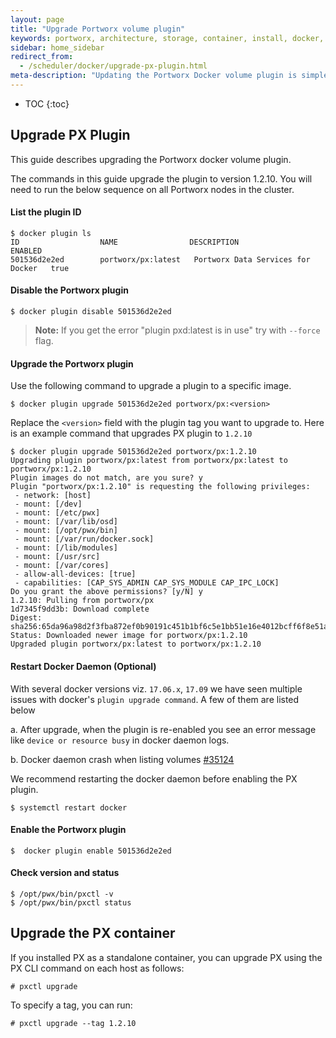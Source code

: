 ```yaml
---
layout: page
title: "Upgrade Portworx volume plugin"
keywords: portworx, architecture, storage, container, install, docker, upgrade, plugin
sidebar: home_sidebar
redirect_from:
  - /scheduler/docker/upgrade-px-plugin.html
meta-description: "Updating the Portworx Docker volume plugin is simple. Follow this guide to find out how."
---
```


* TOC
{:toc}

## Upgrade PX Plugin
This guide describes upgrading the Portworx docker volume plugin.

The commands in this guide upgrade the plugin to version 1.2.10. You will need to run the below sequence on all Portworx nodes in the cluster.

####  List the plugin ID

```
$ docker plugin ls
ID                  NAME                DESCRIPTION                         ENABLED
501536d2e2ed        portworx/px:latest   Portworx Data Services for Docker   true
```

#### Disable the Portworx plugin

```
$ docker plugin disable 501536d2e2ed
```
>**Note:** If you get the error "plugin pxd:latest is in use" try with `--force` flag.

#### Upgrade the Portworx plugin

Use the following command to upgrade a plugin to a specific image.

```
$ docker plugin upgrade 501536d2e2ed portworx/px:<version>
```

Replace the `<version>` field with the plugin tag you want to upgrade to. Here is an example command that upgrades PX plugin to `1.2.10`

```
$ docker plugin upgrade 501536d2e2ed portworx/px:1.2.10
Upgrading plugin portworx/px:latest from portworx/px:latest to portworx/px:1.2.10
Plugin images do not match, are you sure? y
Plugin "portworx/px:1.2.10" is requesting the following privileges:
 - network: [host]
 - mount: [/dev]
 - mount: [/etc/pwx]
 - mount: [/var/lib/osd]
 - mount: [/opt/pwx/bin]
 - mount: [/var/run/docker.sock]
 - mount: [/lib/modules]
 - mount: [/usr/src]
 - mount: [/var/cores]
 - allow-all-devices: [true]
 - capabilities: [CAP_SYS_ADMIN CAP_SYS_MODULE CAP_IPC_LOCK]
Do you grant the above permissions? [y/N] y
1.2.10: Pulling from portworx/px
1d7345f9dd3b: Download complete
Digest: sha256:65da96a98d2f3fba872ef0b90191c451b1bf6c5e1bb51e16e4012bcff6f8e51a
Status: Downloaded newer image for portworx/px:1.2.10
Upgraded plugin portworx/px:latest to portworx/px:1.2.10
```

#### Restart Docker Daemon (Optional)

With several docker versions viz. `17.06.x`, `17.09` we have seen multiple issues with docker's `plugin upgrade command`. A few of them are listed below

 a. After upgrade, when the plugin is re-enabled you see an error message like `device or resource busy` in docker daemon logs.

 b. Docker daemon crash when listing volumes [#35124](https://github.com/moby/moby/issues/35124)

We recommend restarting the docker daemon before enabling the PX plugin.

```
$ systemctl restart docker
```

#### Enable the Portworx plugin

```
$  docker plugin enable 501536d2e2ed
```

#### Check version and status

```
$ /opt/pwx/bin/pxctl -v
$ /opt/pwx/bin/pxctl status
```

## Upgrade the PX container
If you installed PX as a standalone container, you can upgrade PX using the PX CLI command on each host as follows:

```
# pxctl upgrade
```

To specify a tag, you can run:

```
# pxctl upgrade --tag 1.2.10
```
